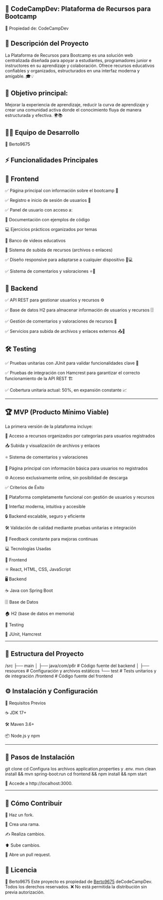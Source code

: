 ## 🚀 CodeCampDev: Plataforma de Recursos para Bootcamp

🔹 Propiedad de: CodeCampDev

## 📝 Descripción del Proyecto

La Plataforma de Recursos para Bootcamp es una solución web centralizada diseñada para apoyar a estudiantes, programadores junior e instructores en su aprendizaje y colaboración. Ofrece recursos educativos confiables y organizados, estructurados en una interfaz moderna y amigable. 🎓💡

## 🎯 Objetivo principal:

Mejorar la experiencia de aprendizaje, reducir la curva de aprendizaje y crear una comunidad activa donde el conocimiento fluya de manera estructurada y efectiva. 🌍📚

## 👨‍💻 Equipo de Desarrollo

👤 Berto9675


## ⚡ Funcionalidades Principales

## 🎨 Frontend

✅ Página principal con información sobre el bootcamp 🏫

✅ Registro e inicio de sesión de usuarios 🔐

✅ Panel de usuario con acceso a:

📜 Documentación con ejemplos de código

💻 Ejercicios prácticos organizados por temas

🎥 Banco de videos educativos

📂 Sistema de subida de recursos (archivos o enlaces)

✅ Diseño responsive para adaptarse a cualquier dispositivo 📱💻

✅ Sistema de comentarios y valoraciones ⭐💬


## 🔧 Backend

✅ API REST para gestionar usuarios y recursos ⚙️

✅ Base de datos H2 para almacenar información de usuarios y recursos 🗄️

✅ Gestión de comentarios y valoraciones de recursos 📝

✅ Servicios para subida de archivos y enlaces externos 📤🔗



## 🛠️ Testing

✅ Pruebas unitarias con JUnit para validar funcionalidades clave 🧪

✅ Pruebas de integración con Hamcrest para garantizar el correcto funcionamiento de la API REST 🏗️

✅ Cobertura unitaria actual: 50%, en expansión constante 📈

---

## 🏆 MVP (Producto Mínimo Viable)

La primera versión de la plataforma incluye:

📂 Acceso a recursos organizados por categorías para usuarios registrados

📤 Subida y visualización de archivos y enlaces

⭐ Sistema de comentarios y valoraciones

📌 Página principal con información básica para usuarios no registrados

🌐 Acceso exclusivamente online, sin posibilidad de descarga

✅ Criterios de Éxito

🚀 Plataforma completamente funcional con gestión de usuarios y recursos

🎨 Interfaz moderna, intuitiva y accesible

🔒 Backend escalable, seguro y eficiente

🛠️ Validación de calidad mediante pruebas unitarias e integración

🔄 Feedback constante para mejoras continuas

💻 Tecnologías Usadas

🎨 Frontend

⚛️ React, HTML, CSS, JavaScript

🖥️ Backend

☕ Java con Spring Boot

🗄️ Base de Datos

🏠 H2 (base de datos en memoria)

🔬 Testing

🧪 JUnit, Hamcrest

---

## 📂 Estructura del Proyecto

/src
├── main
│   ├── java/com/p6r  # Código fuente del backend
│   ├── resources      # Configuración y archivos estáticos
└── test              # Tests unitarios y de integración
/frontend             # Código fuente del frontend

## ⚙️ Instalación y Configuración

📌 Requisitos Previos

☕ JDK 17+

🛠️ Maven 3.6+

📦 Node.js y npm

---

## 🔽 Pasos de Instalación

git clone <URL-DEL-REPOSITORIO>
cd <NOMBRE-DEL-REPOSITORIO>
Configura los archivos application.properties y .env.
mvn clean install && mvn spring-boot:run
cd frontend && npm install && npm start

🔗 Accede a http://localhost:3000.

---

## 🤝 Cómo Contribuir

🍴 Haz un fork.

🌿 Crea una rama.

✍️ Realiza cambios.

⬆️ Sube cambios.

🔄 Abre un pull request.

## 🔐 Licencia

👤 Berto9675
Este proyecto es propiedad de [Berto9675](https://github.com/berto9675) deCodeCampDev. Todos los derechos reservados. ❌ No está permitida la distribución sin previa autorización.
